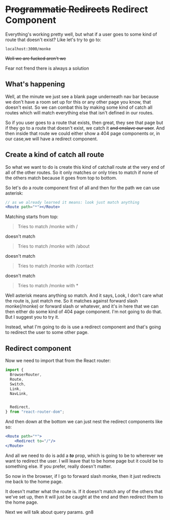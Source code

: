 # ~~Programmatic Redirects~~ Redirect Component

Everything's working pretty well, but what if a user goes to some kind of route that doesn't exist?
Like let's try to go to:
```
localhost:3000/monke
```

~~Well we are fucked aren't we~~

Fear not frend there is always a solution

## What's happening

Well, at the minute we just see a blank page underneath nav bar because we don't have a room set up for this or any other page you know, that doesn't exist. So we can combat this by making some kind of catch all routes which will match everything else that isn't defined in our routes.

So if you user goes to a route that exists, then great, they see that page but if they go to a route that doesn't exist, we catch it ~~and enslave our user~~. And then inside that route we could either show a 404 page components or, in our case,we will have a redirect component.

##  Create a kind of catch all route

So what we want to do is create this kind of catchall route at the very end of all of the other routes. So it only matches or only tries to match if none of the others match because it goes from top to bottom.

So let's do a route component first of all and then for the path we can use asterisk:

```jsx
// as we already learned it means: look just match anything
<Route path="*"></Route>
```
Matching starts from top:
> Tries to match /monke with /

doesn't match

> Tries to match /monke with /about

doesn't match

> Tries to match /monke with /contact

doesn't match

> Tries to match /monke with *

Well asterisk means anything so match.
And it says, Look, I don't care what the route is, just match me. So it matches against forward slash monke(/monke) or forward slash or whatever, and it's in here that we can then either do some kind of 404 page component. I'm not going to do that. But I suggest you to try it.

Instead, what I'm going to do is use a redirect component and that's going to redirect the user to some other page.

## Redirect component

Now we need to import that from the React router:

```jsx
import {
  BrowserRouter,
  Route,
  Switch,
  Link,
  NavLink,


  Redirect,
} from "react-router-dom";
```

And then down at the bottom we can just nest the redirect components like so:
```jsx
<Route path="*">
    <Redirect to="/"/>
</Route>
```
And all we need to do is add a _**to**_ prop, which is going to be to wherever we want to redirect the user. I will leave that to be home page but it could be to something else. If you prefer, really doesn't matter.

So now in the browser, if I go to forward slash monke, then it just redirects me back to the home page.

It doesn't matter what the route is. If it doesn't match any of the others that we've set up, then it will just be caught at the end and then redirect them to the home page.

Next we will talk about query params. gn8